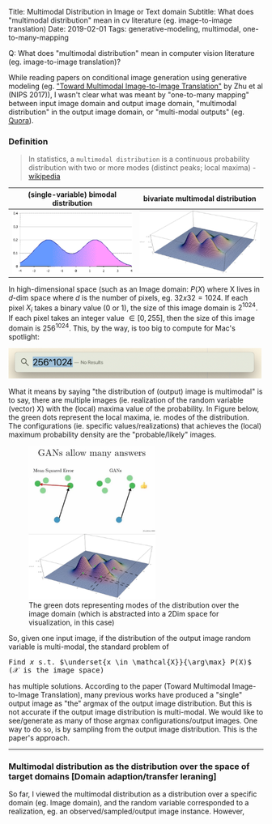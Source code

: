 Title: Multimodal Distribution in Image or Text domain
Subtitle: What does "multimodal distribution" mean in cv literature (eg. image-to-image translation) 
Date: 2019-02-01
Tags: generative-modeling, multimodal, one-to-many-mapping

Q: What does "multimodal distribution" mean in computer vision literature (eg. image-to-image translation)?

While reading papers on conditional image generation using generative modeling (eg. ["Toward Multimodal Image-to-Image Translation"](https://tinyurl.com/s5drg9c) by Zhu et al (NIPS 2017)), I wasn't clear what was meant by "one-to-many mapping" between input image domain and output image domain, "multimodal distribution" in the output image domain, or "multi-modal outputs" (eg. [Quora](https://tinyurl.com/szjmmzf)). 

### Definition
> In statistics, a `multimodal distribution` is a continuous probability distribution with two or more modes (distinct peaks; local maxima) - [wikipedia](https://tinyurl.com/pa47gte)

|(single-variable) bimodal distribution | bivariate multimodal distribution |
|---|---|
|<img src="/images/bimodal.png" alt="bimodal" /> | <img src="/images/bivariate-multimodal.png" alt="bivariate-multimodal" />

<!--|<img src="/images/bimodal.png" alt="bimodal" width="250px"/> | <img src="/images/bivariate-multimodal.png" alt="bivariate-multimodal" width="250px"/>-->
In high-dimensional space (such as an Image domain: $P(X)$ where X lives in $d$-dim space where $d$ is the number of pixels, eg. $32x32=1024$. If each pixel $X_i$ takes a binary value (0 or 1), the size of this image domain is $2^{1024}$.  If each pixel takes an integer value $\in [0,255]$, then the size of this image domain is $256^{1024}$. This, by the way, is too big to compute for Mac's spotlight:

<img src="/images/too-big.png" alt="too-big" width="500px"/>    

What it means by saying "the distribution of (output) image is multimodal" is to say, there are multiple images (ie. realization of the random variable (vector) X) with the (local) maxima value of the probability. In Figure below, the green dots represent the local maxima, ie. modes of the distribution. The configurations (ie. specific values/realizations) that achieves the (local) maximum probability density are the "probable/likely" images. 

<figure>
    <img src='images/gan-multimodal-outputs.jpg' alt='gan-multimodal-outputs' width="250px"/>
     <img src='images/bivariate-multimodal-annot.png' alt='multimodal-annot' width="250px"/>
    <figcaption>The green dots representing modes of the distribution over the image domain (which is abstracted into a 2Dim space for visualization, in this case)</figcaption>
</figure>

So, given one input image, if the distribution of the output image random variable is multi-modal, the standard problem of <pre>Find $x$ s.t. $\underset{x \in \mathcal{X}}{\arg\max} P(X)$ ($\mathcal{X}$ is the image space)</pre> has multiple solutions. According to the paper (Toward Multimodal Image-to-Image Translation), many previous works have produced a "single" output image as "the" argmax of the output image distribution. But this is not accurate if the output image distribution is multi-modal.  We would like to see/generate as many of those argmax configurations/output images. One way to do so, is by sampling from the output image distribution.  This is the paper's approach. 

---
### Multimodal distribution as the distribution over the space of target domains [Domain adaption/transfer leraning]

So far, I viewed the multimodal distribution as a distribution over a specific domain (eg. Image domain), and the random variable corresponded to a realization, eg. an observed/sampled/output image instance. However, 